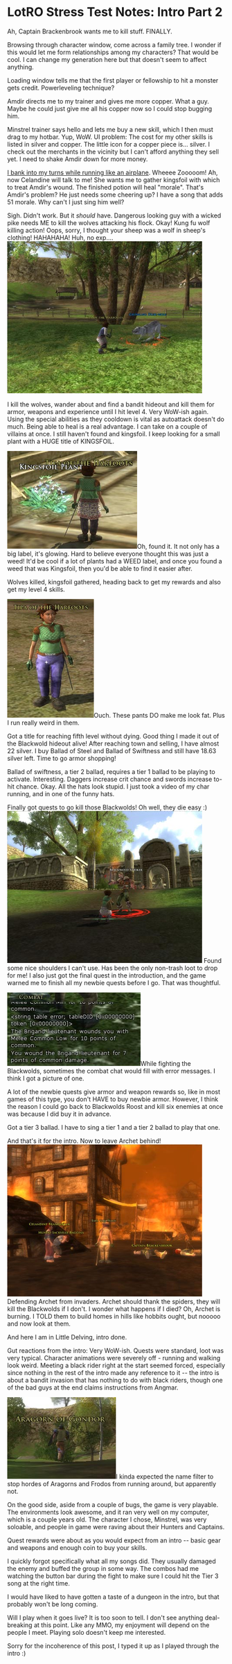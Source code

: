 # LotRO Stress Test Notes: Intro Part 2

Ah, Captain Brackenbrook wants me to kill stuff. FINALLY.

Browsing through character window, come across a family tree. I wonder if this would let me form relationships among my characters? That would be cool. I can change my generation here but that doesn't seem to affect anything.

Loading window tells me that the first player or fellowship to hit a monster gets credit. Powerleveling technique?

Amdir directs me to my trainer and gives me more copper. What a guy. Maybe he could just give me all his copper now so I could stop bugging him.

Minstrel trainer says hello and lets me buy a new skill, which I then must drag to my hotbar. Yup, WoW. UI problem: The cost for my other skills is listed in silver and copper. The little icon for a copper piece is... silver. I check out the merchants in the vicinity but I can't afford anything they sell yet. I need to shake Amdir down for more money.

[I bank into my turns while running like an airplane](http://www.youtube.com/watch?v=RVUzQDZTois "Running in LotRO"). Wheeee Zooooom! Ah, now Celandine will talk to me! She wants me to gather kingsfoil with which to treat Amdir's wound. The finished potion will heal "morale". That's Amdir's problem? He just needs some cheering up? I have a song that adds 51 morale. Why can't I just sing him well?

Sigh. Didn't work. But it *should* have. Dangerous looking guy with a wicked pike needs ME to kill the wolves attacking his flock. Okay! Kung fu wolf killing action! Oops, sorry, I thought your sheep was a wolf in sheep's clothing! HAHAHAHA! Huh, no exp....
![lotr-wolfbaiting.jpg](../uploads/2007/02/lotr-wolfbaiting.jpg)


I kill the wolves, wander about and find a bandit hideout and kill them for armor, weapons and experience until I hit level 4. Very WoW-ish again. Using the special abilities as they cooldown is vital as autoattack doesn't do much. Being able to heal is a real advantage. I can take on a couple of villains at once. I still haven't found and kingsfoil. I keep looking for a small plant with a HUGE title of KINGSFOIL.

![lotr-kingsfoil.jpg](../uploads/2007/02/lotr-kingsfoil.jpg)Oh, found it. It not only has a big label, it's glowing. Hard to believe everyone thought this was just a weed! It'd be cool if a lot of plants had a WEED label, and once you found a weed that was Kingsfoil, then you'd be able to find it easier after.

Wolves killed, kingsfoil gathered, heading back to get my rewards and also get my level 4 skills.

![lotr-fatpants.jpg](../uploads/2007/02/lotr-fatpants.jpg)Ouch. These pants DO make me look fat. Plus I run really weird in them.

Got a title for reaching fifth level without dying. Good thing I made it out of the Blackwold hideout alive! After reaching town and selling, I have almost 22 silver. I buy Ballad of Steel and Ballad of Swiftness and still have 18.63 silver left. Time to go armor shopping!

Ballad of swiftness, a tier 2 ballad, requires a tier 1 ballad to be playing to activate. Interesting. Daggers increase crit chance and swords increase to-hit chance. Okay. All the hats look stupid. I just took a video of my char running, and in one of the funny hats.

Finally got quests to go kill those Blackwolds! Oh well, they die easy :)
![lotr-blackwold-roost.jpg](../uploads/2007/02/lotr-blackwold-roost.jpg)
Found some nice shoulders I can't use. Has been the only non-trash loot to drop for me! I also just got the final quest in the introduction, and the game warned me to finish all my newbie quests before I go. That was thoughtful.

![lotr-string-error.jpg](../uploads/2007/02/lotr-string-error.jpg)While fighting the Blackwolds, sometimes the combat chat would fill with error messages. I think I got a picture of one.

A lot of the newbie quests give armor and weapon rewards so, like in most games of this type, you don't HAVE to buy newbie armor. However, I think the reason I could go back to Blackwolds Roost and kill six enemies at once was because I did buy it in advance.

Got a tier 3 ballad. I have to sing a tier 1 and a tier 2 ballad to play that one.

And that's it for the intro. Now to leave Archet behind!
![lotr-archet-in-flames.jpg](../uploads/2007/02/lotr-archet-in-flames.jpg)
Defending Archet from invaders. Archet should thank the spiders, they will kill the Blackwolds if I don't. I wonder what happens if I died? Oh, Archet is burning. I TOLD them to build homes in hills like hobbits ought, but nooooo and now look at them.

And here I am in Little Delving, intro done.

Gut reactions from the intro: Very WoW-ish. Quests were standard, loot was very typical. Character animations were severely off - running and walking look weird. Meeting a black rider right at the start seemed forced, especially since nothing in the rest of the intro made any reference to it -- the intro is about a bandit invasion that has nothing to do with black riders, though one of the bad guys at the end claims instructions from Angmar.

![lotr-aragorn.jpg](../uploads/2007/02/lotr-aragorn.jpg)I kinda expected the name filter to stop hordes of Aragorns and Frodos from running around, but apparently not.

On the good side, aside from a couple of bugs, the game is very playable. The environments look awesome, and it ran very well on my computer, which is a couple years old. The character I chose, Minstrel, was very soloable, and people in game were raving about their Hunters and Captains.

Quest rewards were about as you would expect from an intro -- basic gear and weapons and enough coin to buy your skills.

I quickly forgot specifically what all my songs did. They usually damaged the enemy and buffed the group in some way. The combos had me watching the button bar during the fight to make sure I could hit the Tier 3 song at the right time.

I would have liked to have gotten a taste of a dungeon in the intro, but that probably won't be long coming.

Will I play when it goes live? It is too soon to tell. I don't see anything deal-breaking at this point. Like any MMO, my enjoyment will depend on the people I meet. Playing solo doesn't keep me interested.

Sorry for the incoherence of this post, I typed it up as I played through the intro :)
